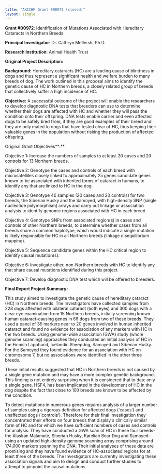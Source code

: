 ```yaml
---
title: "AKCCHF Grant #00972 (closed)"
layout: single
---
```


**Grant \#00972**: Identification of Mutations Associated with
Hereditary Cataracts in Northern Breeds

**Principal Investigator**: Dr. Cathryn Mellersh, Ph.D.

**Research Institution**: Animal Health Trust

**Original Project Description:**

**Background:** Hereditary cataracts (HC) are a leading cause of
blindness in dogs and thus represent a significant health and welfare
burden to many breeds of dog. The work outlined in this proposal aims to
identify the genetic cause of HC in Northern breeds, a closely related
group of breeds that collectively suffer a high incidence of HC.

**Objective:** A successful outcome of the project will enable the
researchers to develop diagnostic DNA tests that breeders can use to
determine whether their dogs are affected with HC and whether they will
pass the condition onto their offspring. DNA tests enable carrier and
even affected dogs to be safely bred from, if they are good examples of
their breed and they are only mated to dogs that have tested clear of
HC, thus keeping their valuable genes in the population without risking
the production of affected offspring.

Original Grant Objectives**:**

Objective 1: Increase the numbers of samples to at least 20 cases and 20
controls for 13 Northern breeds.

Objective 2: Genotype the cases and controls of each breed with
microsatellites closely linked to approximately 25 genes candidate genes
known to be associated with inherited forms of cataract in humans, to
identify any that are linked to HC in the dog.

Objective 3: Genotype 40 samples (20 cases and 20 controls) for two
breeds, the Siberian Husky and the Samoyed, with high-density SNP
(single nucleotide polymorphism) arrays and carry out linkage or
association analysis to identify genomic regions associated with HC in
each breed.

Objective 4: Genotype SNPs from associated region(s) in cases and
controls of other Northern breeds, to determine whether cases from all
breeds share a common haplotype, which would indicate a single mutation
is likely responsible for HC in all Northern breeds (linkage
disequilibrium mapping).

Objective 5: Sequence candidate genes within the HC critical region to
identify causal mutation(s).

Objective 6: Investigate other, non-Northern breeds with HC to identify
any that share causal mutations identified during this project.

Objective 7: Develop diagnostic DNA test which will be offered to
breeders.

**Final Report Project Summary:**

This study aimed to investigate the genetic cause of hereditary cataract
(HC) in Northern breeds. The Investigators have collected samples from
228 dogs affected with bilateral cataract (both eyes) and 300 dogs with
a clear eye examination from 15 Northern breeds, initially screening
known human cataract-causing genes in 66 dogs from two of these breeds.
They used a panel of 39 markers near to 20 genes involved in human
inherited cataract and found no evidence for association of any markers
with HC in the two breeds. Using genome-wide association (GWA) study
(whole genome scanning) approaches they conducted an initial analysis of
HC in the Finnish Lapphund, Icelandic Sheepdog, Samoyed and Siberian
Husky. For the Samoyed they found evidence for an association with HC on
chromosome 7, but no associations were identified in the other three
breeds.

These initial results suggested that HC in Northern breeds is not caused
by a single gene mutation and may have a more complex genetic
background. This finding is not entirely surprising when it is
considered that to date only a single gene, HSF4, has been implicated in
the development of HC in the dog despite the fact that close to 100
breeds are known to be affected by the condition.

To detect mutations in numerous genes requires analysis of a larger
number of samples using a rigorous definition for affected dogs
('cases') and unaffected dogs ('controls'). Therefore for their
final investigation they concentrated their efforts on four breeds that
display a clinically similar form of HC and for which we have sufficient
numbers of cases and controls for analysis. They have conducted a GWA
scan of HC in these four breeds-the Alaskan Malamute, Siberian Husky,
Karelian Bear Dog and Samoyed-using an updated high-density genome
scanning array comprising around 174,000 markers spanning the DNA. Their
initial analyses of these data are promising and they have found
evidence of HC-associated regions for at least three of the breeds. The
Investigators are currently investigating these association signals and
aim to design and conduct further studies to attempt to pinpoint the
causal mutations.
